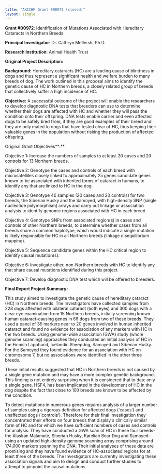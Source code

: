 ```yaml
---
title: "AKCCHF Grant #00972 (closed)"
layout: single
---
```


**Grant \#00972**: Identification of Mutations Associated with
Hereditary Cataracts in Northern Breeds

**Principal Investigator**: Dr. Cathryn Mellersh, Ph.D.

**Research Institution**: Animal Health Trust

**Original Project Description:**

**Background:** Hereditary cataracts (HC) are a leading cause of
blindness in dogs and thus represent a significant health and welfare
burden to many breeds of dog. The work outlined in this proposal aims to
identify the genetic cause of HC in Northern breeds, a closely related
group of breeds that collectively suffer a high incidence of HC.

**Objective:** A successful outcome of the project will enable the
researchers to develop diagnostic DNA tests that breeders can use to
determine whether their dogs are affected with HC and whether they will
pass the condition onto their offspring. DNA tests enable carrier and
even affected dogs to be safely bred from, if they are good examples of
their breed and they are only mated to dogs that have tested clear of
HC, thus keeping their valuable genes in the population without risking
the production of affected offspring.

Original Grant Objectives**:**

Objective 1: Increase the numbers of samples to at least 20 cases and 20
controls for 13 Northern breeds.

Objective 2: Genotype the cases and controls of each breed with
microsatellites closely linked to approximately 25 genes candidate genes
known to be associated with inherited forms of cataract in humans, to
identify any that are linked to HC in the dog.

Objective 3: Genotype 40 samples (20 cases and 20 controls) for two
breeds, the Siberian Husky and the Samoyed, with high-density SNP
(single nucleotide polymorphism) arrays and carry out linkage or
association analysis to identify genomic regions associated with HC in
each breed.

Objective 4: Genotype SNPs from associated region(s) in cases and
controls of other Northern breeds, to determine whether cases from all
breeds share a common haplotype, which would indicate a single mutation
is likely responsible for HC in all Northern breeds (linkage
disequilibrium mapping).

Objective 5: Sequence candidate genes within the HC critical region to
identify causal mutation(s).

Objective 6: Investigate other, non-Northern breeds with HC to identify
any that share causal mutations identified during this project.

Objective 7: Develop diagnostic DNA test which will be offered to
breeders.

**Final Report Project Summary:**

This study aimed to investigate the genetic cause of hereditary cataract
(HC) in Northern breeds. The Investigators have collected samples from
228 dogs affected with bilateral cataract (both eyes) and 300 dogs with
a clear eye examination from 15 Northern breeds, initially screening
known human cataract-causing genes in 66 dogs from two of these breeds.
They used a panel of 39 markers near to 20 genes involved in human
inherited cataract and found no evidence for association of any markers
with HC in the two breeds. Using genome-wide association (GWA) study
(whole genome scanning) approaches they conducted an initial analysis of
HC in the Finnish Lapphund, Icelandic Sheepdog, Samoyed and Siberian
Husky. For the Samoyed they found evidence for an association with HC on
chromosome 7, but no associations were identified in the other three
breeds.

These initial results suggested that HC in Northern breeds is not caused
by a single gene mutation and may have a more complex genetic
background. This finding is not entirely surprising when it is
considered that to date only a single gene, HSF4, has been implicated in
the development of HC in the dog despite the fact that close to 100
breeds are known to be affected by the condition.

To detect mutations in numerous genes requires analysis of a larger
number of samples using a rigorous definition for affected dogs
('cases') and unaffected dogs ('controls'). Therefore for their
final investigation they concentrated their efforts on four breeds that
display a clinically similar form of HC and for which we have sufficient
numbers of cases and controls for analysis. They have conducted a GWA
scan of HC in these four breeds-the Alaskan Malamute, Siberian Husky,
Karelian Bear Dog and Samoyed-using an updated high-density genome
scanning array comprising around 174,000 markers spanning the DNA. Their
initial analyses of these data are promising and they have found
evidence of HC-associated regions for at least three of the breeds. The
Investigators are currently investigating these association signals and
aim to design and conduct further studies to attempt to pinpoint the
causal mutations.
